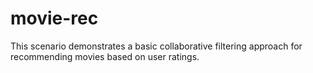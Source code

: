 # movie-rec
This scenario demonstrates a basic collaborative filtering approach for  recommending movies based on user ratings.

